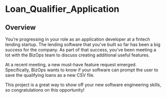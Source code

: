 # Loan_Qualifier_Application

## Overview

You’re progressing in your role as an application developer at a fintech lending startup. The lending software that you’ve built so far has been a big success for the company. As part of that success, you’ve been meeting a lot with the BizOps team to discuss creating additional useful features.

At a recent meeting, a new must-have feature request emerged. Specifically, BizOps wants to know if your software can prompt the user to save the qualifying loans as a new CSV file.

This project is a great way to show off your new software engineering skills, so congratulations on this opportunity!